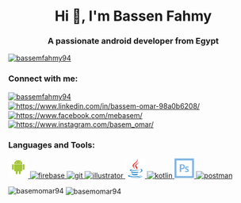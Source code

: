 <h1 align="center">Hi 👋, I'm Bassen Fahmy</h1>
<h3 align="center">A passionate android developer from Egypt</h3>

<p align="left"> <a href="https://twitter.com/bassemfahmy94" target="blank"><img src="https://img.shields.io/twitter/follow/bassemfahmy94?logo=twitter&style=for-the-badge" alt="bassemfahmy94" /></a> </p>

<h3 align="left">Connect with me:</h3>
<p align="left">
<a href="https://twitter.com/bassemfahmy94" target="blank"><img align="center" src="https://raw.githubusercontent.com/rahuldkjain/github-profile-readme-generator/master/src/images/icons/Social/twitter.svg" alt="bassemfahmy94" height="30" width="40" /></a>
<a href="https://linkedin.com/in/https://www.linkedin.com/in/bassem-omar-98a0b6208/" target="blank"><img align="center" src="https://raw.githubusercontent.com/rahuldkjain/github-profile-readme-generator/master/src/images/icons/Social/linked-in-alt.svg" alt="https://www.linkedin.com/in/bassem-omar-98a0b6208/" height="30" width="40" /></a>
<a href="https://fb.com/https://www.facebook.com/mebasem/" target="blank"><img align="center" src="https://raw.githubusercontent.com/rahuldkjain/github-profile-readme-generator/master/src/images/icons/Social/facebook.svg" alt="https://www.facebook.com/mebasem/" height="30" width="40" /></a>
<a href="https://instagram.com/https://www.instagram.com/basem_omar/" target="blank"><img align="center" src="https://raw.githubusercontent.com/rahuldkjain/github-profile-readme-generator/master/src/images/icons/Social/instagram.svg" alt="https://www.instagram.com/basem_omar/" height="30" width="40" /></a>
</p>

<h3 align="left">Languages and Tools:</h3>
<p align="left"> <a href="https://developer.android.com" target="_blank" rel="noreferrer"> <img src="https://raw.githubusercontent.com/devicons/devicon/master/icons/android/android-original-wordmark.svg" alt="android" width="40" height="40"/> </a> <a href="https://firebase.google.com/" target="_blank" rel="noreferrer"> <img src="https://www.vectorlogo.zone/logos/firebase/firebase-icon.svg" alt="firebase" width="40" height="40"/> </a> <a href="https://git-scm.com/" target="_blank" rel="noreferrer"> <img src="https://www.vectorlogo.zone/logos/git-scm/git-scm-icon.svg" alt="git" width="40" height="40"/> </a> <a href="https://www.adobe.com/in/products/illustrator.html" target="_blank" rel="noreferrer"> <img src="https://www.vectorlogo.zone/logos/adobe_illustrator/adobe_illustrator-icon.svg" alt="illustrator" width="40" height="40"/> </a> <a href="https://www.java.com" target="_blank" rel="noreferrer"> <img src="https://raw.githubusercontent.com/devicons/devicon/master/icons/java/java-original.svg" alt="java" width="40" height="40"/> </a> <a href="https://kotlinlang.org" target="_blank" rel="noreferrer"> <img src="https://www.vectorlogo.zone/logos/kotlinlang/kotlinlang-icon.svg" alt="kotlin" width="40" height="40"/> </a> <a href="https://www.photoshop.com/en" target="_blank" rel="noreferrer"> <img src="https://raw.githubusercontent.com/devicons/devicon/master/icons/photoshop/photoshop-line.svg" alt="photoshop" width="40" height="40"/> </a> <a href="https://postman.com" target="_blank" rel="noreferrer"> <img src="https://www.vectorlogo.zone/logos/getpostman/getpostman-icon.svg" alt="postman" width="40" height="40"/> </a> </p>

<p><img align="left" src="https://github-readme-stats.vercel.app/api/top-langs?username=basemomar94&show_icons=true&locale=en&layout=compact" alt="basemomar94" /></p>

<p>&nbsp;<img align="center" src="https://github-readme-stats.vercel.app/api?username=basemomar94&show_icons=true&locale=en" alt="basemomar94" /></p>
